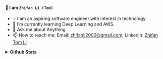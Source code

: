 #### 👋 I am `Zhifan Li (Tom)` 
- 💡 I am an aspiring software engineer with interest in technology 
- 🌱 I’m currently learning Deep Learning and AWS.
- 💬 Ask me about Anything
- 📫 How to reach me: Email: zhifanli2000@gmail.com, Linkedin:  [Zhifan Tom Li]

<details>
 <summary><b>Github Stats</b></summary>
 <br>
 
![github stats](https://github-readme-stats.vercel.app/api?username=zhifanl&theme=dark&show_icons=true&bg_color=1a1a1a&icon_color=a0ffff&count_private=true&include_all_commits=true&show_icons=true)
 </details>
 
 ##
 
  [Zhifan Tom Li]: <https://www.linkedin.com/in/zhifan-tom-li-7198331a7>
 
